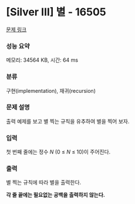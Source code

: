 # [Silver III] 별 - 16505 

[문제 링크](https://www.acmicpc.net/problem/16505) 

### 성능 요약

메모리: 34564 KB, 시간: 64 ms

### 분류

구현(implementation), 재귀(recursion)

### 문제 설명

<p>출력 예제를 보고 별 찍는 규칙을 유추하여 별을 찍어 보자.</p>

### 입력 

 <p>첫 번째 줄에는 정수 <em>N </em>(0 ≤ <em>N</em> ≤ 10)이 주어진다.</p>

### 출력 

 <p>별 찍는 규칙에 따라 별을 출력한다.</p>

<p><strong>각 줄 끝에는 필요없는 공백을 출력하지 않는다.</strong></p>

